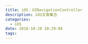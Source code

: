 ```yaml
---
title: iOS：UINavigationController
description: iOS文章集合
categories:
  - iOS
date: 2018-10-20 10:29:04
tags:
---
```




